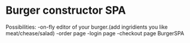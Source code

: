 # Burger constructor SPA
Possibilities: 
  -on-fly editor of your burger.(add ingridients you like meat/chease/salad)
  -order page
  -login page
  -checkout page
BurgerSPA
